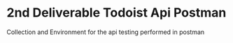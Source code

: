 # 2nd Deliverable Todoist Api Postman
 Collection and Environment for the api testing performed in postman
